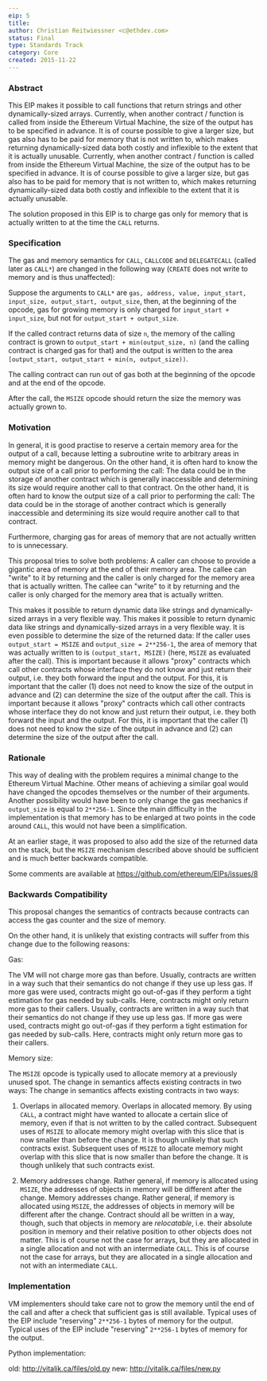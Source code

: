 ```yaml
---
eip: 5
title:
author: Christian Reitwiessner <c@ethdev.com>
status: Final
type: Standards Track
category: Core
created: 2015-11-22
---
```


### Abstract

This EIP makes it possible to call functions that return strings and other dynamically-sized arrays. Currently, when another contract / function is called from inside the Ethereum Virtual Machine, the size of the output has to be specified in advance. It is of course possible to give a larger size, but gas also has to be paid for memory that is not written to, which makes returning dynamically-sized data both costly and inflexible to the extent that it is actually unusable. Currently, when another contract / function is called from inside the Ethereum Virtual Machine, the size of the output has to be specified in advance. It is of course possible to give a larger size, but gas also has to be paid for memory that is not written to, which makes returning dynamically-sized data both costly and inflexible to the extent that it is actually unusable.

The solution proposed in this EIP is to charge gas only for memory that is actually written to at the time the `CALL` returns.

### Specification

The gas and memory semantics for `CALL`, `CALLCODE` and `DELEGATECALL` (called later as `CALL*`) are changed in the following way (`CREATE` does not write to memory and is thus unaffected):

Suppose the arguments to `CALL*` are `gas, address, value, input_start, input_size, output_start, output_size`, then, at the beginning of the opcode, gas for growing memory is only charged for `input_start + input_size`, but not for `output_start + output_size`.

If the called contract returns data of size `n`, the memory of the calling contract is grown to `output_start + min(output_size, n)` (and the calling contract is charged gas for that) and the output is written to the area `[output_start, output_start + min(n, output_size))`.

The calling contract can run out of gas both at the beginning of the opcode and at the end of the opcode.

After the call, the `MSIZE` opcode should return the size the memory was actually grown to.

### Motivation

In general, it is good practise to reserve a certain memory area for the output of a call, because letting a subroutine write to arbitrary areas in memory might be dangerous. On the other hand, it is often hard to know the output size of a call prior to performing the call: The data could be in the storage of another contract which is generally inaccessible and determining its size would require another call to that contract. On the other hand, it is often hard to know the output size of a call prior to performing the call: The data could be in the storage of another contract which is generally inaccessible and determining its size would require another call to that contract.

Furthermore, charging gas for areas of memory that are not actually written to is unnecessary.

This proposal tries to solve both problems: A caller can choose to provide a gigantic area of memory at the end of their memory area. The callee can "write" to it by returning and the caller is only charged for the memory area that is actually written. The callee can "write" to it by returning and the caller is only charged for the memory area that is actually written.

This makes it possible to return dynamic data like strings and dynamically-sized arrays in a very flexible way. This makes it possible to return dynamic data like strings and dynamically-sized arrays in a very flexible way. It is even possible to determine the size of the returned data: If the caller uses `output_start = MSIZE` and `output_size = 2**256-1`, the area of memory that was actually written to is `(output_start, MSIZE)` (here, `MSIZE` as evaluated after the call). This is important because it allows "proxy" contracts which call other contracts whose interface they do not know and just return their output, i.e. they both forward the input and the output. For this, it is important that the caller (1) does not need to know the size of the output in advance and (2) can determine the size of the output after the call. This is important because it allows "proxy" contracts which call other contracts whose interface they do not know and just return their output, i.e. they both forward the input and the output. For this, it is important that the caller (1) does not need to know the size of the output in advance and (2) can determine the size of the output after the call.


### Rationale

This way of dealing with the problem requires a minimal change to the Ethereum Virtual Machine. Other means of achieving a similar goal would have changed the opcodes themselves or the number of their arguments. Another possibility would have been to only change the gas mechanics if `output_size` is equal to `2**256-1`. Since the main difficulty in the implementation is that memory has to be enlarged at two points in the code around `CALL`, this would not have been a simplification.

At an earlier stage, it was proposed to also add the size of the returned data on the stack, but the `MSIZE` mechanism described above should be sufficient and is much better backwards compatible.

Some comments are available at https://github.com/ethereum/EIPs/issues/8

### Backwards Compatibility

This proposal changes the semantics of contracts because contracts can access the gas counter and the size of memory.

On the other hand, it is unlikely that existing contracts will suffer from this change due to the following reasons:

Gas:

The VM will not charge more gas than before. Usually, contracts are written in a way such that their semantics do not change if they use up less gas. If more gas were used, contracts might go out-of-gas if they perform a tight estimation for gas needed by sub-calls. Here, contracts might only return more gas to their callers. Usually, contracts are written in a way such that their semantics do not change if they use up less gas. If more gas were used, contracts might go out-of-gas if they perform a tight estimation for gas needed by sub-calls. Here, contracts might only return more gas to their callers.

Memory size:

The `MSIZE` opcode is typically used to allocate memory at a previously unused spot. The change in semantics affects existing contracts in two ways: The change in semantics affects existing contracts in two ways:

1. Overlaps in allocated memory. Overlaps in allocated memory. By using `CALL`, a contract might have wanted to allocate a certain slice of memory, even if that is not written to by the called contract. Subsequent uses of `MSIZE` to allocate memory might overlap with this slice that is now smaller than before the change. It is though unlikely that such contracts exist. Subsequent uses of `MSIZE` to allocate memory might overlap with this slice that is now smaller than before the change. It is though unlikely that such contracts exist.

2. Memory addresses change. Rather general, if memory is allocated using `MSIZE`, the addresses of objects in memory will be different after the change. Memory addresses change. Rather general, if memory is allocated using `MSIZE`, the addresses of objects in memory will be different after the change. Contract should all be written in a way, though, such that objects in memory are _relocatable_, i.e. their absolute position in memory and their relative position to other objects does not matter. This is of course not the case for arrays, but they are allocated in a single allocation and not with an intermediate `CALL`. This is of course not the case for arrays, but they are allocated in a single allocation and not with an intermediate `CALL`.


### Implementation

VM implementers should take care not to grow the memory until the end of the call and after a check that sufficient gas is still available. Typical uses of the EIP include "reserving" `2**256-1` bytes of memory for the output. Typical uses of the EIP include "reserving" `2**256-1` bytes of memory for the output.

Python implementation:

  old: http://vitalik.ca/files/old.py new: http://vitalik.ca/files/new.py
